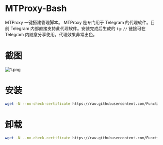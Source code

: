 # MTProxy-Bash
MTProxy 一键搭建管理脚本。
MTProxy 是专门用于 Telegram 的代理软件。目前 Telegram 内部直接支持此代理软件。安装完成后生成的 `tg://` 链接可在 Telegram 内随意分享使用。代理效果非常出色。

# 截图
![1.png](1.png)

# 安装
```bash
wget -N --no-check-certificate https://raw.githubusercontent.com/FunctionClub/MTProxy-Bash/master/install.sh && bash install.sh
```

# 卸载
```bash
wget -N --no-check-certificate https://raw.githubusercontent.com/FunctionClub/MTProxy-Bash/master/uninstall.sh && bash uninstall.sh
```

